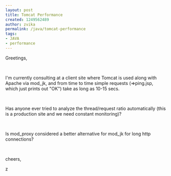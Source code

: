 ```yaml
---
layout: post
title: Tomcat Performance
created: 1249562489
author: zvika
permalink: /java/tomcat-performance
tags:
- JAVA
- performance
---
```

<p>Greetings,</p>
<p>&nbsp;</p>
<p>I'm currently consulting at a client site where Tomcat is used along with Apache via mod_jk, and from time to time simple requests (=&gt;ping.jsp, which just prints out &quot;OK&quot;) take as long as 10-15 secs.</p>
<p>&nbsp;</p>
<p>Has anyone ever tried to analyze the thread/request ratio automatically (this is a production site and we need constant monitoring)?</p>
<p>&nbsp;</p>
<p>Is mod_proxy considered a better alternative for mod_jk for long http connections?</p>
<p>&nbsp;</p>
<p>cheers,</p>
<p>z</p>
<p>&nbsp;</p>
